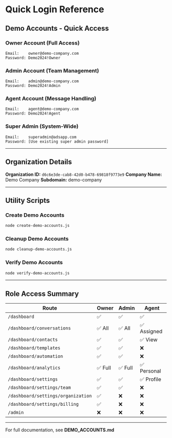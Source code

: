 # Quick Login Reference

## Demo Accounts - Quick Access

### Owner Account (Full Access)
```
Email:    owner@demo-company.com
Password: Demo2024!Owner
```

### Admin Account (Team Management)
```
Email:    admin@demo-company.com
Password: Demo2024!Admin
```

### Agent Account (Message Handling)
```
Email:    agent@demo-company.com
Password: Demo2024!Agent
```

### Super Admin (System-Wide)
```
Email:    superadmin@adsapp.com
Password: [Use existing super admin password]
```

---

## Organization Details

**Organization ID:** `d6c6e3de-cab8-42d0-b478-69818f9773e9`
**Company Name:** Demo Company
**Subdomain:** demo-company

---

## Utility Scripts

### Create Demo Accounts
```bash
node create-demo-accounts.js
```

### Cleanup Demo Accounts
```bash
node cleanup-demo-accounts.js
```

### Verify Demo Accounts
```bash
node verify-demo-accounts.js
```

---

## Role Access Summary

| Route | Owner | Admin | Agent |
|-------|-------|-------|-------|
| `/dashboard` | ✅ | ✅ | ✅ |
| `/dashboard/conversations` | ✅ All | ✅ All | ✅ Assigned |
| `/dashboard/contacts` | ✅ | ✅ | ✅ View |
| `/dashboard/templates` | ✅ | ✅ | ❌ |
| `/dashboard/automation` | ✅ | ✅ | ❌ |
| `/dashboard/analytics` | ✅ Full | ✅ Full | ✅ Personal |
| `/dashboard/settings` | ✅ | ✅ | ✅ Profile |
| `/dashboard/settings/team` | ✅ | ✅ | ❌ |
| `/dashboard/settings/organization` | ✅ | ❌ | ❌ |
| `/dashboard/settings/billing` | ✅ | ❌ | ❌ |
| `/admin` | ❌ | ❌ | ❌ |

---

For full documentation, see **DEMO_ACCOUNTS.md**